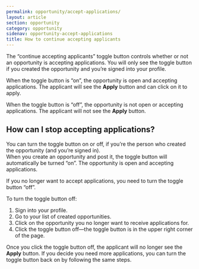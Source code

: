 ```yaml
---
permalink: opportunity/accept-applications/
layout: article
section: opportunity
category: opportunity
sidenav: opportunity-accept-applications
title: How to continue accepting applicants
---
```


The “continue accepting applicants” toggle button controls whether or not an opportunity is accepting applications.  You will only see the toggle button if you created the opportunity and you’re signed into your profile.

When the toggle button is “on”, the opportunity is open and accepting applications. The applicant will see the **Apply** button and can click on it to apply. 

When the toggle button is “off”, the opportunity is not open or accepting applications. The applicant will not see the **Apply** button. 

## How can I stop accepting applications?
You can turn the toggle button on or off, if you’re the person who created the opportunity (and you’re signed in).  
When you create an opportunity and post it, the toggle button will automatically be turned “on”. The opportunity is open and accepting applications.


If you no longer want to accept applications, you need to turn the toggle button “off”.

To turn the toggle button off:
1.	Sign into your profile.
2.	Go to your list of created opportunities.
3.	Click on the opportunity you no longer want to receive applications for.
4.	Click the toggle button off—the toggle button is in the upper right corner of the page.

Once you click the toggle button off, the applicant will no longer see the **Apply** button. If you decide you need more applications, you can turn the toggle button back on by following the same steps.

